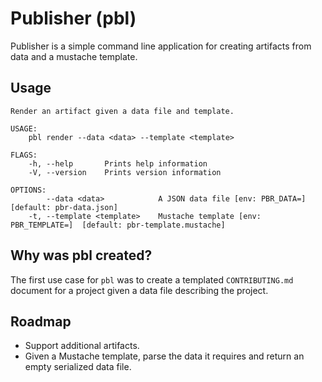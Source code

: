 # Publisher (pbl)

Publisher is a simple command line application for creating artifacts from data
and a mustache template.

## Usage

```
Render an artifact given a data file and template.

USAGE:
    pbl render --data <data> --template <template>

FLAGS:
    -h, --help       Prints help information
    -V, --version    Prints version information

OPTIONS:
        --data <data>            A JSON data file [env: PBR_DATA=]  [default: pbr-data.json]
    -t, --template <template>    Mustache template [env: PBR_TEMPLATE=]  [default: pbr-template.mustache]
```

## Why was pbl created?

The first use case for `pbl` was to create a templated `CONTRIBUTING.md` 
document for a project given a data file describing the project.

## Roadmap

* Support additional artifacts.
* Given a Mustache template, parse the data it requires and return an empty 
  serialized data file. 

